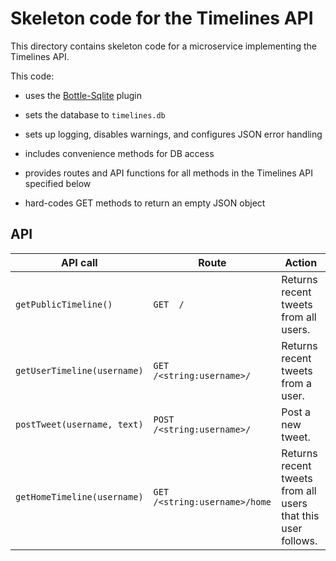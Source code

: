 # Skeleton code for the Timelines API

This directory contains skeleton code for a microservice implementing
the Timelines API.

This code:

* uses the [Bottle-Sqlite](https://bottlepy.org/docs/0.12/plugins/sqlite.html) plugin

* sets the database to `timelines.db`

* sets up logging, disables warnings, and configures JSON error handling

* includes convenience methods for DB access

* provides routes and API functions for all methods in the Timelines
  API specified below

* hard-codes GET methods to return an empty JSON object


## API

API call                                     | Route                          | Action
-------------------------------------------- | -------------------------------| ------------------------------------------------------------
`getPublicTimeline()`                        | `GET  /`                       | Returns recent tweets from all users.
`getUserTimeline(username)`                  | `GET  /<string:username>/`     | Returns recent tweets from a user.
`postTweet(username, text)`                  | `POST /<string:username>/`     | Post a new tweet.
`getHomeTimeline(username)`                  | `GET  /<string:username>/home` | Returns recent tweets from all users that this user follows.

